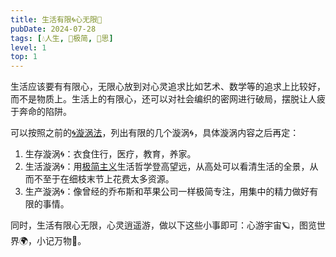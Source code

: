 ```yaml
---
title: 生活有限🌀心无限🌌
pubDate: 2024-07-28
tags: [💧人生, 🥚极简, 🤔思]
level: 1
top: 1
---
```


生活应该要有有限心，无限心放到对心灵追求比如艺术、数学等的追求上比较好，而不是物质上。生活上的有限心，还可以对社会编织的密网进行破局，摆脱让人疲于奔命的陷阱。

可以按照之前的[🌀漩涡法](/xyy/20240726d)，列出有限的几个漩涡🌀，具体漩涡内容之后再定：

1. 生存漩涡🌀：衣食住行，医疗，教育，养家。
2. 生活漩涡🌀：用[极简主义](/xyy/20240629)生活哲学登高望远，从高处可以看清生活的全景，从而不至于在细枝末节上花费太多资源。
3. 生产漩涡🌀：像曾经的乔布斯和苹果公司一样极简专注，用集中的精力做好有限的事情。

同时，生活有限心无限，心灵逍遥游，做以下这些小事即可：心游宇宙🪐，图览世界🌍，小记万物🌈。
